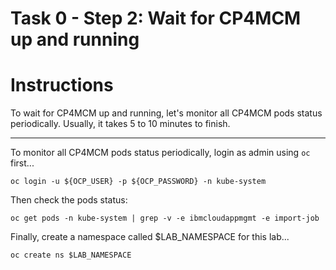 # Task 0 - Step 2: Wait for CP4MCM up and running

Instructions
============

To wait for CP4MCM up and running, let's monitor all CP4MCM pods status periodically. Usually, it takes 5 to
10 minutes to finish.

---

To monitor all CP4MCM pods status periodically, login as admin using `oc` first...
```shell
oc login -u ${OCP_USER} -p ${OCP_PASSWORD} -n kube-system
```

Then check the pods status:
```shell
oc get pods -n kube-system | grep -v -e ibmcloudappmgmt -e import-job
```
<!--
wait-env-ready
-->

Finally, create a namespace called $LAB_NAMESPACE for this lab...
```
oc create ns $LAB_NAMESPACE
```
